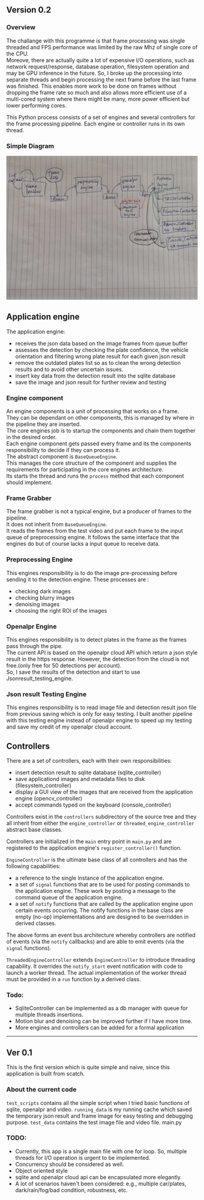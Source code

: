 ## Version 0.2  

### Overview

The challange with this programme is that frame processing was single threaded and FPS performance was limited by the raw Mhz of single core of the CPU.  
Moreove, there are actually quite a lot of expensive I/O operations, such as network request/response, database operation, filesystem operation and may be GPU inference in the future.
So, I broke up the processing into separate threads and begin processing the next frame before the last frame was finished. 
This enables more work to be done on frames without dropping the frame rate so much and also allows more efficient use of a multi-cored system where there might be many, more power efficient but lower performing cores.

This Python process consists of a set of engines and several controllers for the frame processing pipeline. Each engine or controller runs in its own thread.

### Simple Diagram

![](doc/assets/diagram.jpeg)


## Application engine
The application engine:
- receives the json data based on the image frames from queue buffer
- assesses the detection by checking the plate confidence, the vehicle orientation and filtering wrong plate result for each given json result
- remove the outdated plates list so as to clean the wrong detection results and to avoid other uncertain issues.
- insert key data from the detection result into the sqlite database
- save the image and json result for further review and testing


### Engine component

An engine components is a unit of processing that works on a frame.  
They can be dependant on other components, this is managed by where in the pipeline they are inserted.  
The core engines job is to startup the components and chain them together in the desired order.  
Each engine component gets passed every frame and its the components responsibility to decide if they can process it.  
The abstract component is ```BaseQueueEngine```.   
This manages the core structure of the component and supplies the requirements for participating in the core engines architecture.   
Its starts the thread and runs the ```process``` method that each component should implement.

### Frame Grabber

The frame grabber is not a typical engine, but a producer of frames to the pipeline.  
It does not inherit from ```BaseQueueEngine```.   
It reads the frames from the test video and put each frame to the input queue of preprocessing engine.
It follows the same interface that the engines do but of course lacks a input queue to receive data.  


### Preprocessing Engine

This engines responsibility is to do the image pre-processing before sending it to the detection engine. 
These processes are :
- checking dark images
- checking blurry images
- denoising images
- choosing the right ROI of the images


### Openalpr Engine

This engines responsibility is to detect plates in the frame as the frames pass through the pipe.  
The current API is based on the openalpr cloud API which return a json style result in the https response. 
However, the detection from the cloud is not free.(only free for 50 detections per account).  
So, I save the results of the detection and start to use Jsonresult_testing_engine.

### Json result Testing Engine

This engines responsibility is to read image file and detection result json file from previous saving which is only for easy testing. 
I built another pipeline with this testing engine instead of openalpr engine to speed up my testing and save my credit of my openalpr cloud account.

## Controllers  
There are a set of controllers, each with their own responsibilities:
- insert detection result to sqlite database (sqlite_controller)
- save applicationd images and metadata files to disk (filesystem_controller)
- display a GUI view of the images that are received from the application engine (opencv_controller)
- accept commands typed on the keyboard (console_controller)

Controllers exist in the `controllers` subdirectory of the source tree and they all inherit from either the `engine_controller` or `threaded_engine_controller` abstract base classes.

Controllers are initialized in the `main` entry point in `main.py` and are registered to the application engine's `register_controller()` function.

`EngineController` is the ultimate base class of all controllers and has the following capabilities:
- a reference to the single instance of the application engine.
- a set of `signal` functions that are to be used for posting commands to the application engine. These work by posting a message to the command queue of the application engine.
- a set of `notify` functions that are called by the application engine upon certain events occurring. The notify functions in the base class are empty (no-op) implementations and are designed to be overridden in derived classes.

The above forms an event bus architecture whereby controllers are notified of events (via the `notify` callbacks) and are able to emit events (via the `signal` functions).

`ThreadedEngineController` extends `EngineController` to introduce threading capability.
It overrides the `notify_start` event notification with code to launch a worker thread. The actual implementation of the worker thread must be provided in a `run` function by a derived class.


### Todo:
- SqliteController can be implemented as a db manager with queue for multiple threads insertions.
- Motion blur and denoising can be improved further if I have more time.
- More engines and controllers can be added for a formal application


-------------------------

## Ver 0.1
  
This is the first version which is quite simple and naive, since this application is built from scatch. 

### About the current code
`test_scripts` contains all the simple script when I tried basic functions of sqlite, openalpr and video.
`running_data` is my running cache which saved the temporary json result and frame image for easy testing and debugging purpose.
`test_data` contains the test image file and video file.
main.py 

### TODO:
 - Currently, this app is a single main file with one for loop. So, multiple threads for I/O operation is urgent to be implemented.
 - Concurrency should be considered as well.
 - Object oriented style
 - sqlite and openalpr cloud api can be encapsulated more elegantly.
 - A lot of scenarios haven't been considered: e.g., multiple car/plates, dark/rain/fog/bad condition, robustness, etc.